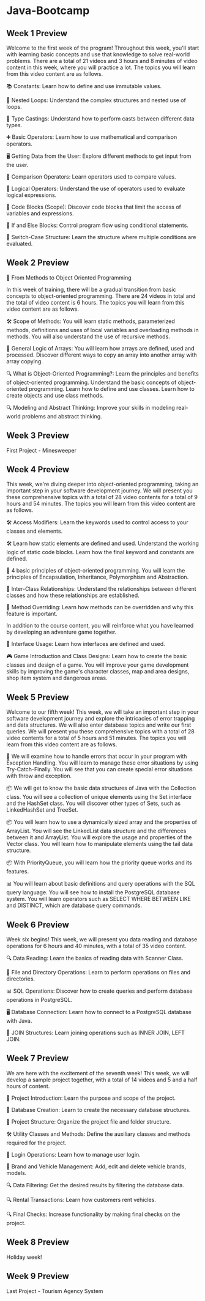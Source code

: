 # Java-Bootcamp

## Week 1 Preview
Welcome to the first week of the program! Throughout this week, you'll start with learning basic concepts and use that knowledge to solve real-world problems. There are a total of 21 videos and 3 hours and 8 minutes of video content in this week, where you will practice a lot. The topics you will learn from this video content are as follows.

📚 Constants: Learn how to define and use immutable values.

🔄 Nested Loops: Understand the complex structures and nested use of loops.

🔄 Type Castings: Understand how to perform casts between different data types.

➕ Basic Operators: Learn how to use mathematical and comparison operators.

🖥️ Getting Data from the User: Explore different methods to get input from the user.

🔁 Comparison Operators: Learn operators used to compare values.

🔁 Logical Operators: Understand the use of operators used to evaluate logical expressions.

🔳 Code Blocks (Scope): Discover code blocks that limit the access of variables and expressions.

🔀 If and Else Blocks: Control program flow using conditional statements.

🔀 Switch-Case Structure: Learn the structure where multiple conditions are evaluated.

## Week 2 Preview
🌟 From Methods to Object Oriented Programming

In this week of training, there will be a gradual transition from basic concepts to object-oriented programming. There are 24 videos in total and the total of video content is 6 hours. The topics you will learn from this video content are as follows.

🛠️ Scope of Methods: You will learn static methods, parameterized methods, definitions and uses of local variables and overloading methods in methods. You will also understand the use of recursive methods.

🔄 General Logic of Arrays: You will learn how arrays are defined, used and processed. Discover different ways to copy an array into another array with array copying.

🔍 What is Object-Oriented Programming?: Learn the principles and benefits of object-oriented programming. Understand the basic concepts of object-oriented programming. Learn how to define and use classes. Learn how to create objects and use class methods.

🔍 Modeling and Abstract Thinking: Improve your skills in modeling real-world problems and abstract thinking.

## Week 3 Preview
First Project - Minesweeper

## Week 4 Preview
This week, we're diving deeper into object-oriented programming, taking an important step in your software development journey. We will present you these comprehensive topics with a total of 28 video contents for a total of 9 hours and 54 minutes. The topics you will learn from this video content are as follows.

🛠️ Access Modifiers: Learn the keywords used to control access to your classes and elements.

🛠️ Learn how static elements are defined and used. Understand the working logic of static code blocks. Learn how the final keyword and constants are defined.

🔄 4 basic principles of object-oriented programming. You will learn the principles of Encapsulation, Inheritance, Polymorphism and Abstraction.

🔄 Inter-Class Relationships: Understand the relationships between different classes and how these relationships are established.

🔄 Method Overriding: Learn how methods can be overridden and why this feature is important.

In addition to the course content, you will reinforce what you have learned by developing an adventure game together.

🔗 Interface Usage: Learn how interfaces are defined and used.

🎮 Game Introduction and Class Designs: Learn how to create the basic classes and design of a game. You will improve your game development skills by improving the game's character classes, map and area designs, shop item system and dangerous areas.

## Week 5 Preview
Welcome to our fifth week! This week, we will take an important step in your software development journey and explore the intricacies of error trapping and data structures. We will also enter database topics and write our first queries. We will present you these comprehensive topics with a total of 28 video contents for a total of 5 hours and 51 minutes. The topics you will learn from this video content are as follows.

🚨 We will examine how to handle errors that occur in your program with Exception Handling. You will learn to manage these error situations by using Try-Catch-Finally. You will see that you can create special error situations with throw and exception.

📦 We will get to know the basic data structures of Java with the Collection class. You will see a collection of unique elements using the Set interface and the HashSet class. You will discover other types of Sets, such as LinkedHashSet and TreeSet.

📦 You will learn how to use a dynamically sized array and the properties of ArrayList. You will see the LinkedList data structure and the differences between it and ArrayList. You will explore the usage and properties of the Vector class. You will learn how to manipulate elements using the tail data structure.

📦 With PriorityQueue, you will learn how the priority queue works and its features.

📊 You will learn about basic definitions and query operations with the SQL query language. You will see how to install the PostgreSQL database system. You will learn operators such as SELECT WHERE BETWEEN LIKE and DISTINCT, which are database query commands.

## Week 6 Preview
Week six begins! This week, we will present you data reading and database operations for 6 hours and 40 minutes, with a total of 35 video content.

🔍 Data Reading: Learn the basics of reading data with Scanner Class.

📁 File and Directory Operations: Learn to perform operations on files and directories.

📊 SQL Operations: Discover how to create queries and perform database operations in PostgreSQL.

🖥️ Database Connection: Learn how to connect to a PostgreSQL database with Java.

🔄 JOIN Structures: Learn joining operations such as INNER JOIN, LEFT JOIN.

## Week 7 Preview
We are here with the excitement of the seventh week! This week, we will develop a sample project together, with a total of 14 videos and 5 and a half hours of content.

📝 Project Introduction: Learn the purpose and scope of the project.

🔧 Database Creation: Learn to create the necessary database structures.

📁 Project Structure: Organize the project file and folder structure.

🛠️ Utility Classes and Methods: Define the auxiliary classes and methods required for the project.

🔐 Login Operations: Learn how to manage user login.

🚗 Brand and Vehicle Management: Add, edit and delete vehicle brands, models.

🔍 Data Filtering: Get the desired results by filtering the database data.

🔍 Rental Transactions: Learn how customers rent vehicles.

🔍 Final Checks: Increase functionality by making final checks on the project.

## Week 8 Preview
Holiday week!

## Week 9 Preview
Last Project - Tourism Agency System
